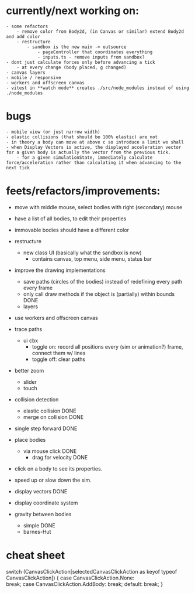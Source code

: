 # currently/next working on:
    - some refactors
        - remove color from Body2d, (in Canvas or similar) extend Body2d and add color
        - restructure
            - sandbox is the new main -> outsource
                - pageController that coordinates everything
                - inputs.ts - remove inputs from sandbox?
    - dont just calculate forces only before advancing a tick  
        - at every change (body placed, g changed)
    - canvas layers
    - mobile / responsive
    - workers and offscreen canvas
    - vitest in **watch mode** creates ./src/node_modules instead of using ./node_modules

# bugs
    - mobile view (or just narrow width)
    - elastic collisions (that should be 100% elastic) are not
    - in theory a body can move at above c so introduce a limit we shall
    - when Display Vectors is active, the displayed acceleration vector for a given body is actually the vector from the previous tick.
        - for a given simulationState, immediately calculate force/acceleration rather than calculating it when advancing to the next tick

# feets/refactors/improvements:
- move with middle mouse, select bodies with right (secondary) mouse
- have a list of all bodies, to edit their properties
- immovable bodies should have a different color

- restructure
    - new class UI (basically what the sandbox is now)
        - contains canvas, top menu, side menu, status bar

- improve the drawing implementations
    - save paths (circles of the bodies) instead of redefining every path every frame
    - only call draw methods if the object is (partially) within bounds DONE
    - layers

- use workers and offscreen canvas

- trace paths
    - ui cbx
        - toggle on: record all positions every (sim or animation?) frame, connect them w/ lines
        - toggle off: clear paths

- better zoom
    - slider
    - touch

- collision detection
    - elastic collision DONE
    - merge on collision DONE
- single step forward DONE
- place bodies
    - via mouse click DONE
        - drag for velocity DONE
- click on a body to see its properties.
- speed up or slow down the sim.
- display vectors DONE
- display coordinate system
- gravity between bodies
    - simple DONE
    - barnes-Hut

# cheat sheet
switch (CanvasClickAction[selectedCanvasClickAction as keyof typeof CanvasClickAction]) {
        case CanvasClickAction.None:  
            break;
        case CanvasClickAction.AddBody:
            break;
        default:
            break;
    }
